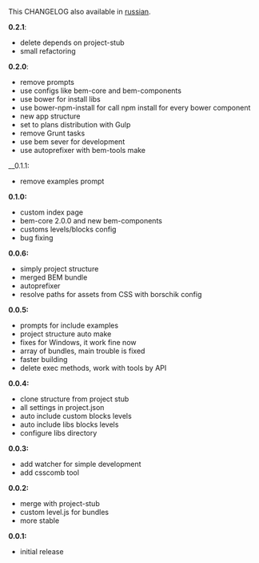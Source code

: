This CHANGELOG also available in [russian](https://github.com/verybigman/generator-bem/blob/master/CHANGELOG.ru.md).

__0.2.1__:

- delete depends on project-stub
- small refactoring

__0.2.0__:

- remove prompts
- use configs like bem-core and bem-components
- use bower for install libs
- use bower-npm-install for call npm install for every bower component
- new app structure
- set to plans distribution with Gulp
- remove Grunt tasks
- use bem sever for development
- use autoprefixer with bem-tools make

__0.1.1:

- remove examples prompt

__0.1.0:__

- custom index page
- bem-core 2.0.0 and new bem-components
- customs levels/blocks config
- bug fixing

__0.0.6:__

- simply project structure
- merged BEM bundle
- autoprefixer
- resolve paths for assets from CSS with borschik config

__0.0.5:__

- prompts for include examples
- project structure auto make
- fixes for Windows, it work fine now
- array of bundles, main trouble is fixed
- faster building
- delete exec methods, work with tools by API

__0.0.4:__

- clone structure from project stub
- all settings in project.json
- auto include custom blocks levels
- auto include libs blocks levels
- configure libs directory

__0.0.3:__

- add watcher for simple development
- add csscomb tool

__0.0.2:__

- merge with project-stub
- custom level.js for bundles
- more stable

__0.0.1:__

- initial release